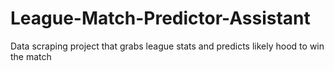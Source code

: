 # League-Match-Predictor-Assistant
 Data scraping project that grabs league stats and predicts likely hood to win the match
